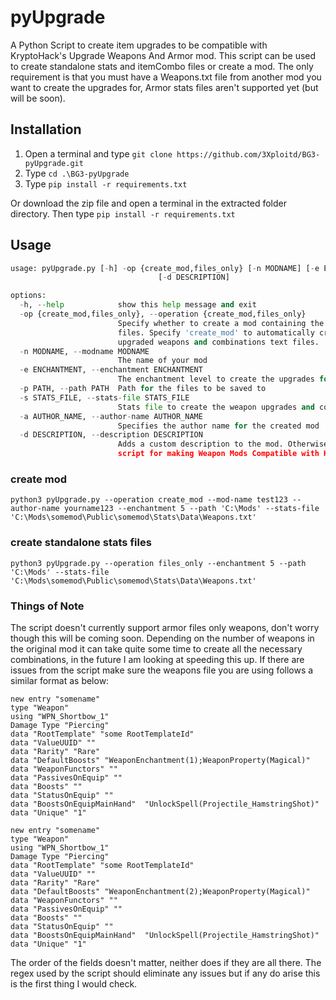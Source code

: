 # pyUpgrade
A Python Script to create item upgrades to be compatible with KryptoHack's Upgrade Weapons And Armor mod. This script can be used to create standalone stats and itemCombo files or create a mod. The only requirement is that you must have a Weapons.txt file from another mod you want to create the upgrades for, Armor stats files aren't supported yet (but will be soon). 

## Installation

1. Open a terminal and type `git clone https://github.com/3Xploitd/BG3-pyUpgrade.git`
2. Type `cd .\BG3-pyUpgrade`
3. Type `pip install -r requirements.txt`

Or download the zip file and open a terminal in the extracted folder directory. Then type `pip install -r requirements.txt`

## Usage
~~~python
usage: pyUpgrade.py [-h] -op {create_mod,files_only} [-n MODNAME] [-e ENCHANTMENT] -p PATH -s STATS_FILE -a AUTHOR_NAME
                                 [-d DESCRIPTION]

options:
  -h, --help            show this help message and exit
  -op {create_mod,files_only}, --operation {create_mod,files_only}
                        Specify whether to create a mod containing the upgraded weapons and weapon combinations or just standalone
                        files. Specify 'create_mod' to automatically create the mod for you. Specify 'files_only' to only create the
                        upgraded weapons and combinations text files.
  -n MODNAME, --modname MODNAME
                        The name of your mod
  -e ENCHANTMENT, --enchantment ENCHANTMENT
                        The enchantment level to create the upgrades for. Up to 10 is supported
  -p PATH, --path PATH  Path for the files to be saved to
  -s STATS_FILE, --stats-file STATS_FILE
                        Stats file to create the weapon upgrades and combinations from
  -a AUTHOR_NAME, --author-name AUTHOR_NAME
                        Specifies the author name for the created mod
  -d DESCRIPTION, --description DESCRIPTION
                        Adds a custom description to the mod. Otherwise the default is "This mod was created via PyUpgrade - A
                        script for making Weapon Mods Compatible with Kryptohack's UpgradeWeaponsAndArmor Mod."
~~~


### create mod

~~~
python3 pyUpgrade.py --operation create_mod --mod-name test123 --author-name yourname123 --enchantment 5 --path 'C:\Mods' --stats-file 'C:\Mods\somemod\Public\somemod\Stats\Data\Weapons.txt'
~~~

### create standalone stats files

~~~
python3 pyUpgrade.py --operation files_only --enchantment 5 --path 'C:\Mods' --stats-file 'C:\Mods\somemod\Public\somemod\Stats\Data\Weapons.txt'
~~~

### Things of Note
The script doesn't currently support armor files only weapons, don't worry though this will be coming soon. Depending on the number of weapons in the original mod it can take quite some time to create all the necessary combinations, in the future I am looking at speeding this up. If there are issues from the script make sure the weapons file you are using follows a similar format as below:

~~~
new entry "somename"
type "Weapon"
using "WPN_Shortbow_1"
Damage Type "Piercing"
data "RootTemplate" "some RootTemplateId"
data "ValueUUID" ""
data "Rarity" "Rare"
data "DefaultBoosts" "WeaponEnchantment(1);WeaponProperty(Magical)"
data "WeaponFunctors" ""
data "PassivesOnEquip" ""
data "Boosts" ""
data "StatusOnEquip" ""
data "BoostsOnEquipMainHand"  "UnlockSpell(Projectile_HamstringShot)"
data "Unique" "1"

new entry "somename"
type "Weapon"
using "WPN_Shortbow_1"
Damage Type "Piercing"
data "RootTemplate" "some RootTemplateId"
data "ValueUUID" ""
data "Rarity" "Rare"
data "DefaultBoosts" "WeaponEnchantment(2);WeaponProperty(Magical)"
data "WeaponFunctors" ""
data "PassivesOnEquip" ""
data "Boosts" ""
data "StatusOnEquip" ""
data "BoostsOnEquipMainHand"  "UnlockSpell(Projectile_HamstringShot)"
data "Unique" "1"
~~~

The order of the fields doesn't matter, neither does if they are all there. The regex used by the script should eliminate any issues but if any do arise this is the first thing I would check.
